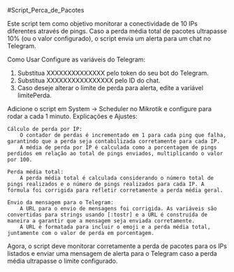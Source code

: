 #Script_Perca_de_Pacotes

Este script tem como objetivo monitorar a conectividade de 10 IPs diferentes através de pings. Caso a perda média total de pacotes ultrapasse 10% (ou o valor configurado), o script envia um alerta para um chat no Telegram.

Como Usar
Configure as variáveis do Telegram:


1. Substitua XXXXXXXXXXXXXX pelo token do seu bot do Telegram.
2. Substitua XXXXXXXXXXXXXXXX pelo ID do chat.
3. Caso deseje alterar o limite de perda para alerta, edite a variável limitePerda.

Adicione o script em System → Scheduler no Mikrotik e configure para rodar a cada 1 minuto.
Explicações e Ajustes:

    Cálculo de perda por IP:
        O contador de perdas é incrementado em 1 para cada ping que falha, garantindo que a perda seja contabilizada corretamente para cada IP.
        A média de perda por IP é calculada como a porcentagem de pings perdidos em relação ao total de pings enviados, multiplicando o valor por 100.

    Perda média total:
        A perda média total é calculada considerando o número total de pings realizados e o número de pings realizados para cada IP. A fórmula foi corrigida para refletir corretamente a perda média geral.

    Envio da mensagem para o Telegram:
        A URL para o envio de mensagens foi corrigida. As variáveis são convertidas para strings usando [:tostr] e a URL é construída de maneira a garantir que a mensagem seja enviada corretamente.
        A URL é formatada para incluir o emoji e a perda média total, juntamente com o valor de perda em porcentagem.

Agora, o script deve monitorar corretamente a perda de pacotes para os IPs listados e enviar uma mensagem de alerta para o Telegram caso a perda média ultrapasse o limite configurado.
